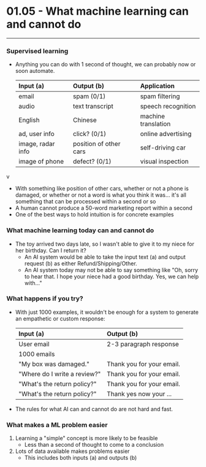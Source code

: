 # 01.05 - What machine learning can and cannot do

---

### Supervised learning
- Anything you can do with 1 second of thought, we can probably now or soon automate.

    | Input (a) | Output (b) | Application
    |:---------|:---------|:--------
    | email | spam (0/1) | spam filtering
    | audio | text transcript | speech recognition
    | English | Chinese | machine translation
    | ad, user info | click? (0/1) | online advertising
    | image, radar info | position of other cars | self-driving car
    | image of phone | defect? (0/1) | visual inspection
v
- With something like position of other cars, whether or not a phone is damaged, or whether or not a word is what you think it was... it's all something that can be processed within a second or so
- A human cannot produce a 50-word marketing report within a second
- One of the best ways to hold intuition is for concrete examples

### What machine learning today can and cannot do
- The toy arrived two days late, so I wasn't able to give it to my niece for her birthday. Can I return it?
    - An AI system would be able to take the input text (a) and output request (b) as either Refund/Shipping/Other.
    - An AI system today may not be able to say something like "Oh, sorry to hear that. I hope your niece had a good birthday. Yes, we can help with..."

### What happens if you try?
- With just 1000 examples, it wouldn't be enough for a system to generate an empathetic or custom response:

    | Input (a) | Output (b)
    |:---------|:--------|
    | User email | 2-3 paragraph response
    | 1000 emails | 
    | "My box was damaged." | Thank you for your email.
    | "Where do I write a review?" | Thank you for your email.
    | "What's the return policy?" | Thank you for your email.
    | "What's the return policy?" | Thank yes now your ...

- The rules for what AI can and cannot do are not hard and fast. 

### What makes a ML problem easier
1. Learning a "simple" concept is more likely to be feasible
    - Less than a second of thought to come to a conclusion
2. Lots of data available makes problems easier
    - This includes both inputs (a) and outputs (b)